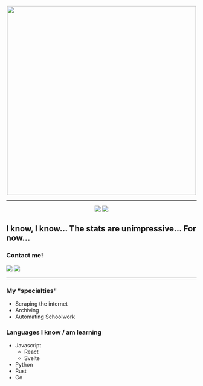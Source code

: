 <p align="center">
  <img width="500" src="https://user-images.githubusercontent.com/48573618/192045574-03a64bbb-9c28-40c5-9860-4fd8edfce8f1.svg" />
</p>

___

<p align="center">
  <img src="https://github-readme-stats.vercel.app/api?username=JDipi&theme=chartreuse-dark&show_icons=true&include_all_commits=yes&count_private=yes&hide_border=true" />  <img src="https://github-readme-streak-stats.herokuapp.com/?user=JDipi&theme=chartreuse-dark&hide_border=true&include_all_commits=true&count_private=true" />
</p>

## I know, I know... The stats are unimpressive... For now...

### Contact me! 
<a href="http://discord.com/login"><img src="https://img.shields.io/badge/Discord-__John%231218-purple?style=flat-square" /></a> <a href="mailto:jonathanmdipinto@gmail.com"><img src="https://img.shields.io/badge/Email-jonathanmdipinto%40gmail.com-lightgrey?style=flat-square" /></a>
___
### My "specialties"
  - Scraping the internet
  - Archiving
  - Automating Schoolwork

### Languages I know / am learning
  - Javascript
    - React
    - Svelte
  - Python
  - Rust
  - Go
